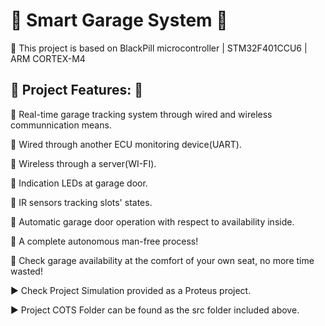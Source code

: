 # :star2: Smart Garage System :star2: 
:star2: This project is based on BlackPill microcontroller | STM32F401CCU6 | ARM CORTEX-M4
## :star2: Project Features: :star2: 
:star2: Real-time garage tracking system through wired and wireless communnication means.

:star2: Wired through another ECU monitoring device(UART).
    
:star2: Wireless through a server(WI-FI).

:star2: Indication LEDs at garage door.

:star2: IR sensors tracking slots' states.

:star2: Automatic garage door operation with respect to availability inside.

:star2: A complete autonomous man-free process!

:star2: Check garage availability at the comfort of your own seat, no more time wasted!


:arrow_forward: Check Project Simulation provided as a Proteus project.

:arrow_forward: Project COTS Folder can be found as the src folder included above.
